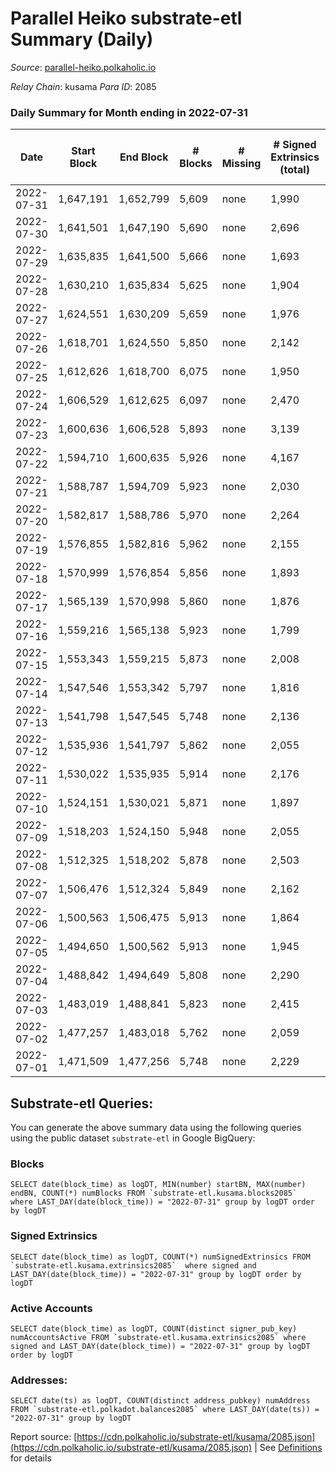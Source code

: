 # Parallel Heiko substrate-etl Summary (Daily)

_Source_: [parallel-heiko.polkaholic.io](https://parallel-heiko.polkaholic.io)

*Relay Chain*: kusama
*Para ID*: 2085



### Daily Summary for Month ending in 2022-07-31


| Date | Start Block | End Block | # Blocks | # Missing | # Signed Extrinsics (total) | # Active Accounts | # Addresses with Balances | # Events | # Transfers | # XCM Transfers In | # XCM Transfers Out |
| ---- | ----------- | --------- | -------- | --------- | --------------------------- | ----------------- | ------------------------- | -------- | ----------- | ------------------ | ------------------- |
| 2022-07-31 | 1,647,191 | 1,652,799 | 5,609 | none  | 1,990 | 141 | 13,988 | 24,649 | 4,062 ($145,407.35) | 31 ($13,879.18) | 28 ($20,971.60) |
| 2022-07-30 | 1,641,501 | 1,647,190 | 5,690 | none  | 2,696 | 139 | 13,976 | 27,981 | 4,328 ($88,643.76) | 24 ($28,601.17) | 24 ($38,568.06) |
| 2022-07-29 | 1,635,835 | 1,641,500 | 5,666 | none  | 1,693 | 124 | 13,968 | 22,986 | 3,636 ($201,317.09) | 25 ($24,155.29) | 18 ($28,054.47) |
| 2022-07-28 | 1,630,210 | 1,635,834 | 5,625 | none  | 1,904 | 161 | 13,961 | 25,131 | 4,660 ($140,956.76) | 59 ($13,534.30) | 32 ($35,098.10) |
| 2022-07-27 | 1,624,551 | 1,630,209 | 5,659 | none  | 1,976 | 158 | 13,938 | 25,562 | 4,554 ($602,839.58) | 39 ($20,519.22) | 35 ($83,138.10) |
| 2022-07-26 | 1,618,701 | 1,624,550 | 5,850 | none  | 2,142 | 169 | 13,918 | 26,316 | 4,531 ($106,329.09) | 53 ($28,017.18) | 23 ($14,698.24) |
| 2022-07-25 | 1,612,626 | 1,618,700 | 6,075 | none  | 1,950 | 190 | 13,902 | 26,590 | 4,880 ($137,544.96) | 85 ($47,244.04) | 40 ($16,789.65) |
| 2022-07-24 | 1,606,529 | 1,612,625 | 6,097 | none  | 2,470 | 241 | 13,866 | 31,007 | 5,839 ($166,112.44) | 263 ($44,998.86) | 81 ($29,016.65) |
| 2022-07-23 | 1,600,636 | 1,606,528 | 5,893 | none  | 3,139 | 557 | 13,771 | 42,158 | 7,197 ($524,711.65) | 953 ($362,178.58) | 118 ($51,958.56) |
| 2022-07-22 | 1,594,710 | 1,600,635 | 5,926 | none  | 4,167 | 742 | 13,377 | 52,282 | 8,018 ($791,735.60) | 1,282 ($935,112.53) | 149 ($145,634.63) |
| 2022-07-21 | 1,588,787 | 1,594,709 | 5,923 | none  | 2,030 | 133 | 12,826 | 25,305 | 3,693 ($74,399.33) | 53 ($141,801.33) | 17 ($6,164.63) |
| 2022-07-20 | 1,582,817 | 1,588,786 | 5,970 | none  | 2,264 | 110 | 12,813 | 25,666 | 3,510 ($2,029,103.08) | 32 ($44,308.46) | 18 ($3,643.82) |
| 2022-07-19 | 1,576,855 | 1,582,816 | 5,962 | none  | 2,155 | 180 | 12,802 | 26,776 | 4,538 ($377,110.22) | 22 ($4,272.38) | 34 ($29,532.44) |
| 2022-07-18 | 1,570,999 | 1,576,854 | 5,856 | none  | 1,893 | 134 | 12,797 | 24,285 | 3,724 ($68,425.61) | 23 ($4,070.03) | 23 ($5,766.94) |
| 2022-07-17 | 1,565,139 | 1,570,998 | 5,860 | none  | 1,876 | 95 | 12,787 | 23,706 | 3,409 ($41,930.85) | 22 ($14,365.41) | 16 ($31,549.72) |
| 2022-07-16 | 1,559,216 | 1,565,138 | 5,923 | none  | 1,799 | 92 | 12,780 | 23,002 | 2,765 ($136,538.14) | 24 ($17,257.92) | 16 ($34,579.49) |
| 2022-07-15 | 1,553,343 | 1,559,215 | 5,873 | none  | 2,008 | 101 | 12,773 | 24,949 | 3,736 ($53,466.34) | 20 ($4,254.29) | 29 ($28,583.08) |
| 2022-07-14 | 1,547,546 | 1,553,342 | 5,797 | none  | 1,816 | 110 | 12,760 | 23,689 | 3,703 ($30,667.98) | 21 ($675.63) | 17 ($14,314.16) |
| 2022-07-13 | 1,541,798 | 1,547,545 | 5,748 | none  | 2,136 | 71 | 12,751 | 23,662 | 2,850 ($24,985.75) | 17 ($8,816.83) | 12 ($5,219.47) |
| 2022-07-12 | 1,535,936 | 1,541,797 | 5,862 | none  | 2,055 | 127 | 12,745 | 25,022 | 3,913 ($212,636.88) | 28 ($10,104.25) | 14 ($58,418.63) |
| 2022-07-11 | 1,530,022 | 1,535,935 | 5,914 | none  | 2,176 | 132 | 12,723 | 26,227 | 4,341 ($56,124.97) | 43 ($14,468.55) | 27 ($13,042.44) |
| 2022-07-10 | 1,524,151 | 1,530,021 | 5,871 | none  | 1,897 | 110 | 12,711 | 24,031 | 3,580 ($33,800.59) | 25 ($4,880.25) | 13 ($3,844.47) |
| 2022-07-09 | 1,518,203 | 1,524,150 | 5,948 | none  | 2,055 | 98 | 12,702 | 28,958 | 5,237 ($62,899.57) | 390 ($10,627.21) | 48 ($15,312.22) |
| 2022-07-08 | 1,512,325 | 1,518,202 | 5,878 | none  | 2,503 | 94 | 12,692 | 28,567 | 4,478 ($16,667.98) | 216 ($204,185.64) | 32 ($11,000.92) |
| 2022-07-07 | 1,506,476 | 1,512,324 | 5,849 | none  | 2,162 | 108 | 12,685 | 25,879 | 4,108 ($160,436.46) | 28 ($6,296.41) | 10 ($1,448.01) |
| 2022-07-06 | 1,500,563 | 1,506,475 | 5,913 | none  | 1,864 | 106 | 12,670 | 24,514 | 4,034 ($123,913.16) | 21 ($23,653.49) | 5 ($470.06) |
| 2022-07-05 | 1,494,650 | 1,500,562 | 5,913 | none  | 1,945 | 139 | 12,659 | 25,152 | 4,086 ($50,244.74) | 22 ($9,261.97) | 13 ($12,569.00) |
| 2022-07-04 | 1,488,842 | 1,494,649 | 5,808 | none  | 2,290 | 103 | 12,656 | 26,142 | 3,993 ($67,257.44) | 15 ($32,405.59) | 11 ($2,116.02) |
| 2022-07-03 | 1,483,019 | 1,488,841 | 5,823 | none  | 2,415 | 87 | 12,654 | 25,473 | 3,244 ($25,661.84) | 6 ($3,002.71) | 15 ($10,980.15) |
| 2022-07-02 | 1,477,257 | 1,483,018 | 5,762 | none  | 2,059 | 79 | 12,650 | 23,756 | 3,080 ($62,103.22) | 8 ($5,656.05) | 16 ($54,816.22) |
| 2022-07-01 | 1,471,509 | 1,477,256 | 5,748 | none  | 2,229 | 98 | 12,647 | 25,494 | 3,721 ($509,810.30) | 10 ($34,778.54) | 24 ($148,633.71) |

## Substrate-etl Queries:
You can generate the above summary data using the following queries using the public dataset `substrate-etl` in Google BigQuery:


### Blocks
```
SELECT date(block_time) as logDT, MIN(number) startBN, MAX(number) endBN, COUNT(*) numBlocks FROM `substrate-etl.kusama.blocks2085`  where LAST_DAY(date(block_time)) = "2022-07-31" group by logDT order by logDT
```


### Signed Extrinsics
```
SELECT date(block_time) as logDT, COUNT(*) numSignedExtrinsics FROM `substrate-etl.kusama.extrinsics2085`  where signed and LAST_DAY(date(block_time)) = "2022-07-31" group by logDT order by logDT
```


### Active Accounts
```
SELECT date(block_time) as logDT, COUNT(distinct signer_pub_key) numAccountsActive FROM `substrate-etl.kusama.extrinsics2085` where signed and LAST_DAY(date(block_time)) = "2022-07-31" group by logDT order by logDT
```


### Addresses:
```
SELECT date(ts) as logDT, COUNT(distinct address_pubkey) numAddress FROM `substrate-etl.polkadot.balances2085` where LAST_DAY(date(ts)) = "2022-07-31" group by logDT
```



Report source: [https://cdn.polkaholic.io/substrate-etl/kusama/2085.json](https://cdn.polkaholic.io/substrate-etl/kusama/2085.json) | See [Definitions](/DEFINITIONS.md) for details

